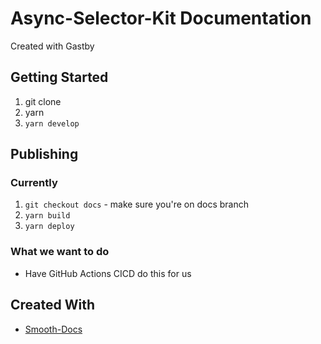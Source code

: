 # Async-Selector-Kit Documentation

Created with Gastby

## Getting Started

1. git clone
2. yarn
3. `yarn develop`

## Publishing

### Currently

1. `git checkout docs` - make sure you're on docs branch
2. `yarn build`
3. `yarn deploy`

### What we want to do

- Have GitHub Actions CICD do this for us

## Created With

- [Smooth-Docs](https://smooth-doc.com/)
